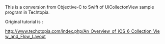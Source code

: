 This is a conversion from Objective-C to Swift of UICollectonView sample program in Techtopia.

Original tutorial is :

http://www.techotopia.com/index.php/An_Overview_of_iOS_6_Collection_View_and_Flow_Layout